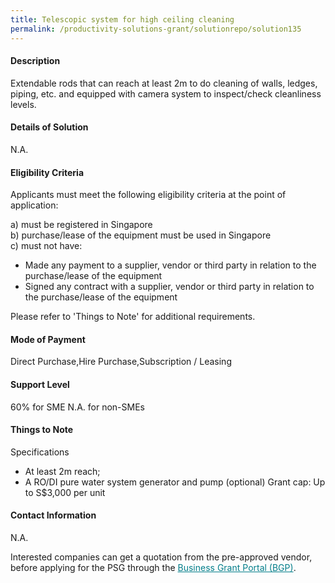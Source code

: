 ```yaml
---
title: Telescopic system for high ceiling cleaning
permalink: /productivity-solutions-grant/solutionrepo/solution135
---
```


#### Description

Extendable rods that can reach at least 2m to do cleaning of walls, ledges, piping, etc. and equipped with camera system to inspect/check cleanliness levels.

#### Details of Solution

N.A.

#### Eligibility Criteria

Applicants must meet the following eligibility criteria at the point of application:

a) must be registered in Singapore <br>
b) purchase/lease of the equipment must be used in Singapore <br>
c) must not have:
- Made any payment to a supplier, vendor or third party in relation to the purchase/lease of the equipment
- Signed any contract with a supplier, vendor or third party in relation to the purchase/lease of the equipment

Please refer to 'Things to Note' for additional requirements.

#### Mode of Payment
Direct Purchase,Hire Purchase,Subscription / Leasing

#### Support Level
60% for SME
N.A. for non-SMEs

#### Things to Note
Specifications
- At least 2m reach; 
- A RO/DI pure water system generator and pump (optional)
Grant cap: Up to S$3,000 per unit

#### Contact Information
N.A.

Interested companies can get a quotation from the pre-approved vendor, before applying for the PSG through the <a target='_blank' style='color:#037e8a' href='https://www.businessgrants.gov.sg/'>Business Grant Portal (BGP)</a>.
